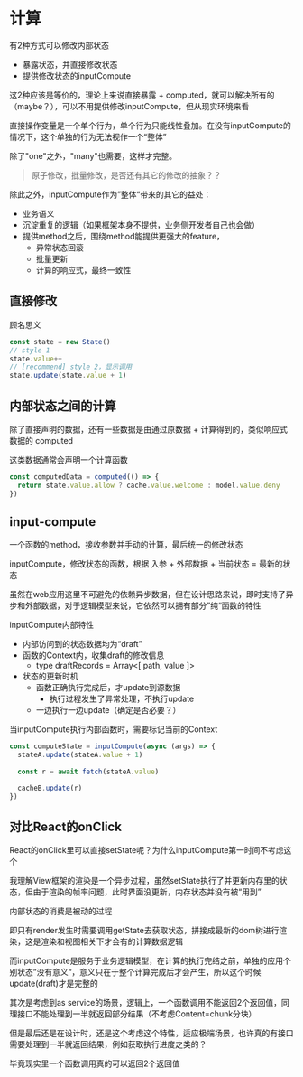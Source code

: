 # 计算

有2种方式可以修改内部状态
- 暴露状态，并直接修改状态
- 提供修改状态的inputCompute

这2种应该是等价的，理论上来说直接暴露 + computed，就可以解决所有的（maybe？），可以不用提供修改inputCompute，但从现实环境来看

直接操作变量是一个单个行为，单个行为只能线性叠加。在没有inputCompute的情况下，这个单独的行为无法视作一个“整体”

除了"one"之外，"many"也需要，这样才完整。

> 原子修改，批量修改，是否还有其它的修改的抽象？？

除此之外，inputCompute作为”整体“带来的其它的益处：
- 业务语义
- 沉淀重复的逻辑（如果框架本身不提供，业务侧开发者自己也会做）
- 提供method之后，围绕method能提供更强大的feature，
  - 异常状态回滚
  - 批量更新
  - 计算的响应式，最终一致性

## 直接修改

顾名思义

```javascript
const state = new State()
// style 1
state.value++
// [recommend] style 2，显示调用
state.update(state.value + 1)

```


## 内部状态之间的计算

除了直接声明的数据，还有一些数据是由通过原数据 + 计算得到的，类似响应式数据的 computed

这类数据通常会声明一个计算函数

```javascript 
const computedData = computed(() => {
  return state.value.allow ? cache.value.welcome : model.value.deny
})
```


## input-compute

一个函数的method，接收参数并手动的计算，最后统一的修改状态

inputCompute，修改状态的函数，根据 入参 + 外部数据 + 当前状态 = 最新的状态

虽然在web应用这里不可避免的依赖异步数据，但在设计思路来说，即时支持了异步和外部数据，对于逻辑模型来说，它依然可以拥有部分”纯“函数的特性

inputCompute内部特性
- 内部访问到的状态数据均为“draft”
- 函数的Context内，收集draft的修改信息
  - type draftRecords = Array<[ path, value ]>
- 状态的更新时机
  - 函数正确执行完成后，才update到源数据
    - 执行过程发生了异常处理，不执行update
  - 一边执行一边update（确定是否必要？）


当inputCompute执行内部函数时，需要标记当前的Context

```javascript
const computeState = inputCompute(async (args) => {
  stateA.update(stateA.value + 1)
  
  const r = await fetch(stateA.value)

  cacheB.update(r)
})
```

## 对比React的onClick

React的onClick里可以直接setState呢？为什么inputCompute第一时间不考虑这个

我理解View框架的渲染是一个异步过程，虽然setState执行了并更新内存里的状态，但由于渲染的帧率问题，此时界面没更新，内存状态并没有被“用到”

内部状态的消费是被动的过程

即只有render发生时需要调用getState去获取状态，拼接成最新的dom树进行渲染，这是渲染和视图相关下才会有的计算数据逻辑

而inputCompute是服务于业务逻辑模型，在计算的执行完结之前，单独的应用个别状态”没有意义“，意义只在于整个计算完成后才会产生，所以这个时候update(draft)才是完整的

其次是考虑到as service的场景，逻辑上，一个函数调用不能返回2个返回值，同理接口不能处理到一半就返回部分结果（不考虑Content=chunk分块）

但是最后还是在设计时，还是这个考虑这个特性，适应极端场景，也许真的有接口需要处理到一半就返回结果，例如获取执行进度之类的？

毕竟现实里一个函数调用真的可以返回2个返回值